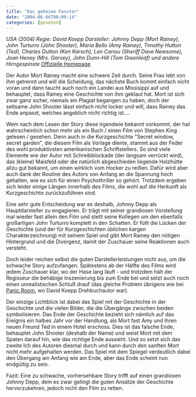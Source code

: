 ```yaml
---
title: "Das geheime Fenster"
date: "2004-06-04T00:00:14"
categories: [gesehen]
---
```


*USA (2004)
Regie: David Koepp
Darsteller: Johnny Depp (Mort Rainey), John Turturro (John Shooter), Maria Bello (Amy Rainey), Timothy Hutton (Ted), Charles Dutton (Ken Karsch), Len Cariou (Sheriff Dave Newsome), Joan Heney (Mrs. Garvey), John Dunn-Hill (Tom Greenleaf) und andere Hirngespinste*
[Offizielle Homepage](http://www.das-geheime-fenster.de/)

Der Autor Mort Rainey macht eine schwere Zeit durch. Seine Frau lebt von ihm getrennt und will die Scheidung, das nächste Buch kommt einfach nicht voran und dann taucht auch noch ein Landei aus Missisippi auf und behauptet, dass Rainey eine Geschichte von ihm geklaut hat. Mort ist sich zwar ganz sicher, niemals ein Plagiat begangen zu haben, doch der seltsame John Shooter lässt einfach nicht locker und will, dass Rainey das Ende anpasst, welches angeblich nicht richtig ist....

Wem nach dem Lesen der Story diese irgendwie bekannt vorkommt, der hat wahrscheinlich schon mehr als ein Buch / einen Film von Stephen King gelesen / gesehen. Denn auch in die Kurzgeschichte "Secret window, secret garden", die diesem Film als Vorlage diente, stammt aus der Feder des wohl produktivsten amerikanischen Schriftstellers. So sind viele Elemente wie der Autor mit Schreibblockade (der langsam verrückt wird), das (kleine) Maisfeld oder die natürlich abgeschieden liegende Holzhütte allzu gut bekannt, um einen wirklich vom Hocker zu reißen. Dafür wird aber auch dank der Routine des Autors von Anfang an die Spannung hoch gehalten, wie es sich für einen Psychothriller so gehört. Trotzdem ergeben sich leider einige Längen innerhalb des Films, die wohl auf die Herkunft als Kurzgeschichte zurückzuführen sind.

Eine sehr gute Entscheidung war es deshalb, Johnny Depp als Hauptdarsteller zu engagieren. Er trägt mit seiner grandiosen Vorstellung mal wieder fast allein den Film und stellt seine Kollegen um den ebenfalls großartigen John Turturro komplett in den Schatten. Er füllt die Lücken der Geschichte (und der für Kurzgeschichten üblichen kargen Charakterzeichnung) mit seinem Spiel und gibt Mort Rainey den nötigen Hintergrund und die Divergenz, damit der Zuschauer seine Reaktionen auch versteht.

Doch leider reichen selbst die guten Darstellerleistungen nicht aus, um die schwache Story aufzufangen. Spätestens ab der Hälfte des Films wird jedem Zuschauer klar, wo der Hase lang läuft - und trotzdem hält der Regisseur die behäbige Inszenierung bis zum Ende bei und setzt auch noch einen unrealistischen Schluß drauf (das gleiche Problem übrigens wie bei [Panic Room](/2002/05/07/panic-room/), wo David Koepp Drehbuchautor war).

Der einzige Lichtblick ist dabei das Spiel mit der Geschichte in der Geschichte und die vielen Bilder, die die Übergänge zwischen beiden symbolisieren. Das Ende der Geschichte bezieht sich nämlich auf das Ereignis ein halbes Jahr vor der Handlung, als Mort fast Amy und ihren neuen Freund Ted in einem Hotel erschoss. Dies ist das falsche Ende, behauptet John Shooter (deshalb der Name) und weist Mort mit dem Spaten darauf hin, wie das richtige Ende aussieht. Und so setzt sich das zweite Ich des Autoren diesmal durch und kann durch den sanften Mort nicht mehr aufgehalten werden. Das Spiel mit dem Spiegel verdeutlich dabei den Übergang am Anfang wie am Ende, aber das Ende scheint nun endgültig zu sein.

Fazit: Eine zu schwache, vorhersehbare Story trifft auf einen grandiosen Johnny Depp, dem es zwar gelingt die guten Ansätze der Geschichte hervorzukehren, jedoch nicht den Film zu retten.
